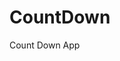 # CountDown
 Count Down App
   
        
                                    
                           
              
        
    
